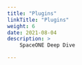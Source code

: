 ```yaml
---
title: "Plugins"
linkTitle: "Plugins"
weight: 6
date: 2021-08-04
description: >
    SpaceONE Deep Dive

---
```

